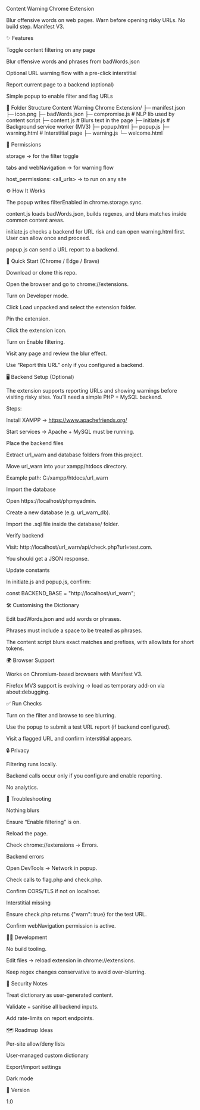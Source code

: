Content Warning Chrome Extension

Blur offensive words on web pages. Warn before opening risky URLs.
No build step. Manifest V3.

✨ Features

Toggle content filtering on any page

Blur offensive words and phrases from badWords.json

Optional URL warning flow with a pre-click interstitial

Report current page to a backend (optional)

Simple popup to enable filter and flag URLs

📂 Folder Structure
Content Warning Chrome Extension/
├─ manifest.json
├─ icon.png
├─ badWords.json
├─ compromise.js             # NLP lib used by content script
├─ content.js                # Blurs text in the page
├─ initiate.js               # Background service worker (MV3)
├─ popup.html
├─ popup.js
├─ warning.html              # Interstitial page
├─ warning.js
└─ welcome.html

🔑 Permissions

storage → for the filter toggle

tabs and webNavigation → for warning flow

host_permissions: <all_urls> → to run on any site

⚙️ How It Works

The popup writes filterEnabled in chrome.storage.sync.

content.js loads badWords.json, builds regexes, and blurs matches inside common content areas.

initiate.js checks a backend for URL risk and can open warning.html first. User can allow once and proceed.

popup.js can send a URL report to a backend.

🚀 Quick Start (Chrome / Edge / Brave)

Download or clone this repo.

Open the browser and go to chrome://extensions.

Turn on Developer mode.

Click Load unpacked and select the extension folder.

Pin the extension.

Click the extension icon.

Turn on Enable filtering.

Visit any page and review the blur effect.

Use “Report this URL” only if you configured a backend.

🖥️ Backend Setup (Optional)

The extension supports reporting URLs and showing warnings before visiting risky sites.
You’ll need a simple PHP + MySQL backend.

Steps:

Install XAMPP → https://www.apachefriends.org/

Start services → Apache + MySQL must be running.

Place the backend files

Extract url_warn and database folders from this project.

Move url_warn into your xampp/htdocs directory.

Example path: C:/xampp/htdocs/url_warn

Import the database

Open https://localhost/phpmyadmin.

Create a new database (e.g. url_warn_db).

Import the .sql file inside the database/ folder.

Verify backend

Visit: http://localhost/url_warn/api/check.php?url=test.com.

You should get a JSON response.

Update constants

In initiate.js and popup.js, confirm:

const BACKEND_BASE = "http://localhost/url_warn";

🛠️ Customising the Dictionary

Edit badWords.json and add words or phrases.

Phrases must include a space to be treated as phrases.

The content script blurs exact matches and prefixes, with allowlists for short tokens.

🌍 Browser Support

Works on Chromium-based browsers with Manifest V3.

Firefox MV3 support is evolving → load as temporary add-on via about:debugging.

✅ Run Checks

Turn on the filter and browse to see blurring.

Use the popup to submit a test URL report (if backend configured).

Visit a flagged URL and confirm interstitial appears.

🔒 Privacy

Filtering runs locally.

Backend calls occur only if you configure and enable reporting.

No analytics.

🐞 Troubleshooting

Nothing blurs

Ensure “Enable filtering” is on.

Reload the page.

Check chrome://extensions → Errors.

Backend errors

Open DevTools → Network in popup.

Check calls to flag.php and check.php.

Confirm CORS/TLS if not on localhost.

Interstitial missing

Ensure check.php returns {"warn": true} for the test URL.

Confirm webNavigation permission is active.

👨‍💻 Development

No build tooling.

Edit files → reload extension in chrome://extensions.

Keep regex changes conservative to avoid over-blurring.

🔐 Security Notes

Treat dictionary as user-generated content.

Validate + sanitise all backend inputs.

Add rate-limits on report endpoints.

🗺️ Roadmap Ideas

Per-site allow/deny lists

User-managed custom dictionary

Export/import settings

Dark mode

📌 Version

1.0

